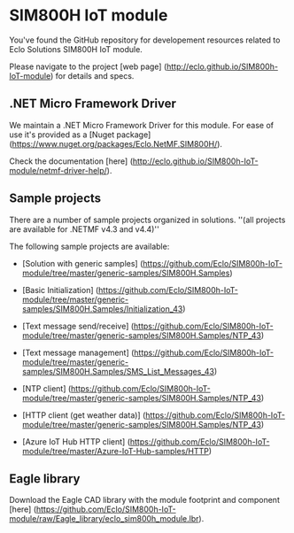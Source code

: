 # SIM800H IoT module

You've found the GitHub repository for developement resources related to Eclo Solutions SIM800H IoT module.

Please navigate to the project [web page] (http://eclo.github.io/SIM800h-IoT-module) for details and specs. 


## .NET Micro Framework Driver

We maintain a .NET Micro Framework Driver for this module. For ease of use it's provided as a [Nuget package] (https://www.nuget.org/packages/Eclo.NetMF.SIM800H/).

Check the documentation [here] (http://eclo.github.io/SIM800h-IoT-module/netmf-driver-help/).


## Sample projects

There are a number of sample projects organized in solutions.
''(all projects are available for .NETMF v4.3 and v4.4)''
  
The following sample projects are available:
- [Solution with generic samples] (https://github.com/Eclo/SIM800h-IoT-module/tree/master/generic-samples/SIM800H.Samples)
 - [Basic Initialization] (https://github.com/Eclo/SIM800h-IoT-module/tree/master/generic-samples/SIM800H.Samples/Initialization_43)
 - [Text message send/receive] (https://github.com/Eclo/SIM800h-IoT-module/tree/master/generic-samples/SIM800H.Samples/NTP_43)
 - [Text message management] (https://github.com/Eclo/SIM800h-IoT-module/tree/master/generic-samples/SIM800H.Samples/SMS_List_Messages_43)
 - [NTP client] (https://github.com/Eclo/SIM800h-IoT-module/tree/master/generic-samples/SIM800H.Samples/NTP_43)
 - [HTTP client (get weather data)] (https://github.com/Eclo/SIM800h-IoT-module/tree/master/generic-samples/SIM800H.Samples/NTP_43)

- [Azure IoT Hub HTTP client] (https://github.com/Eclo/SIM800h-IoT-module/tree/master/Azure-IoT-Hub-samples/HTTP)


## Eagle library

Download the Eagle CAD library with the module footprint and component [here] (https://github.com/Eclo/SIM800h-IoT-module/raw/Eagle_library/eclo_sim800h_module.lbr).
